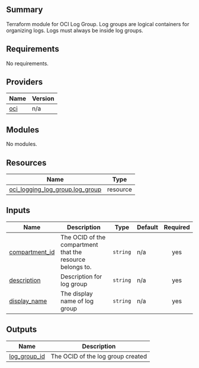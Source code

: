 ## Summary
Terraform module for OCI Log Group.
Log groups are logical containers for organizing logs. Logs must always be inside log groups.

<!-- BEGIN_TF_DOCS -->
## Requirements

No requirements.

## Providers

| Name | Version |
|------|---------|
| <a name="provider_oci"></a> [oci](#provider\_oci) | n/a |

## Modules

No modules.

## Resources

| Name | Type |
|------|------|
| [oci_logging_log_group.log_group](https://registry.terraform.io/providers/oracle/oci/latest/docs/resources/logging_log_group) | resource |

## Inputs

| Name | Description | Type | Default | Required |
|------|-------------|------|---------|:--------:|
| <a name="input_compartment_id"></a> [compartment\_id](#input\_compartment\_id) | The OCID of the compartment that the resource belongs to. | `string` | n/a | yes |
| <a name="input_description"></a> [description](#input\_description) | Description for log group | `string` | n/a | yes |
| <a name="input_display_name"></a> [display\_name](#input\_display\_name) | The display name of log group | `string` | n/a | yes |

## Outputs

| Name | Description |
|------|-------------|
| <a name="output_log_group_id"></a> [log\_group\_id](#output\_log\_group\_id) | The OCID of the log group created |
<!-- END_TF_DOCS -->    
